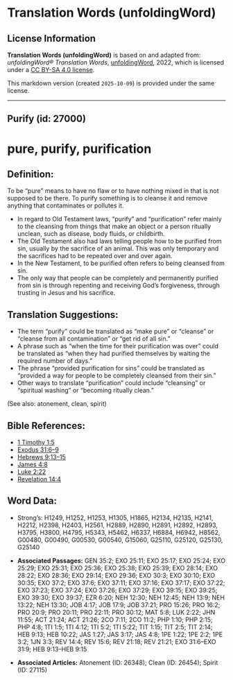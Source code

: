 # Translation Words (unfoldingWord)

## License Information

**Translation Words (unfoldingWord)** is based on and adapted from: _unfoldingWord® Translation Words_, [unfoldingWord](https://unfoldingword.org/utw), 2022, which is licensed under a [CC BY-SA 4.0 license](https://creativecommons.org/licenses/by-sa/4.0/legalcode.en).

This markdown version (created `2025-10-09`) is provided under the same license.



--------------------------------

## Purify (id: 27000)

pure, purify, purification
==========================

Definition:
-----------

To be “pure” means to have no flaw or to have nothing mixed in that is not supposed to be there. To purify something is to cleanse it and remove anything that contaminates or pollutes it.

* In regard to Old Testament laws, “purify” and “purification” refer mainly to the cleansing from things that make an object or a person ritually unclean, such as disease, body fluids, or childbirth.
* The Old Testament also had laws telling people how to be purified from sin, usually by the sacrifice of an animal. This was only temporary and the sacrifices had to be repeated over and over again.
* In the New Testament, to be purified often refers to being cleansed from sin.
* The only way that people can be completely and permanently purified from sin is through repenting and receiving God’s forgiveness, through trusting in Jesus and his sacrifice.

Translation Suggestions:
------------------------

* The term “purify” could be translated as “make pure” or “cleanse” or “cleanse from all contamination” or “get rid of all sin.”
* A phrase such as “when the time for their purification was over” could be translated as “when they had purified themselves by waiting the required number of days.”
* The phrase “provided purification for sins” could be translated as “provided a way for people to be completely cleansed from their sin.”
* Other ways to translate “purification” could include “cleansing” or “spiritual washing” or “becoming ritually clean.”

(See also: atonement, clean, spirit)

Bible References:
-----------------

* [1 Timothy 1:5](https://ref.ly/1Tim1:5)
* [Exodus 31:6–9](https://ref.ly/Exod31:6-Exod31:9)
* [Hebrews 9:13–15](https://ref.ly/Heb9:13-Heb9:15)
* [James 4:8](https://ref.ly/Jas4:8)
* [Luke 2:22](https://ref.ly/Luke2:22)
* [Revelation 14:4](https://ref.ly/Rev14:4)

Word Data:
----------

* Strong’s: H1249, H1252, H1253, H1305, H1865, H2134, H2135, H2141, H2212, H2398, H2403, H2561, H2889, H2890, H2891, H2892, H2893, H3795, H3800, H4795, H5343, H5462, H6337, H6884, H6942, H8562, G00480, G00490, G00530, G00540, G15060, G25110, G25120, G25130, G25140

* **Associated Passages:** GEN 35:2; EXO 25:11; EXO 25:17; EXO 25:24; EXO 25:29; EXO 25:31; EXO 25:36; EXO 25:38; EXO 25:39; EXO 28:14; EXO 28:22; EXO 28:36; EXO 29:14; EXO 29:36; EXO 30:3; EXO 30:10; EXO 30:35; EXO 37:2; EXO 37:6; EXO 37:11; EXO 37:16; EXO 37:17; EXO 37:22; EXO 37:23; EXO 37:24; EXO 37:26; EXO 37:29; EXO 39:15; EXO 39:25; EXO 39:30; EXO 39:37; EZR 6:20; NEH 12:30; NEH 12:45; NEH 13:9; NEH 13:22; NEH 13:30; JOB 4:17; JOB 17:9; JOB 37:21; PRO 15:26; PRO 16:2; PRO 20:9; PRO 20:11; PRO 22:11; PRO 30:12; MAT 5:8; LUK 2:22; JHN 11:55; ACT 21:24; ACT 21:26; 2CO 7:11; 2CO 11:2; PHP 1:10; PHP 2:15; PHP 4:8; 1TI 1:5; 1TI 4:12; 1TI 5:2; 1TI 5:22; TIT 1:15; TIT 2:5; TIT 2:14; HEB 9:13; HEB 10:22; JAS 1:27; JAS 3:17; JAS 4:8; 1PE 1:22; 1PE 2:2; 1PE 3:2; 1JN 3:3; REV 14:4; REV 15:6; REV 21:18; REV 21:21; EXO 31:6–EXO 31:9; HEB 9:13–HEB 9:15
* **Associated Articles:** Atonement (ID: 26348); Clean (ID: 26454); Spirit (ID: 27115)

